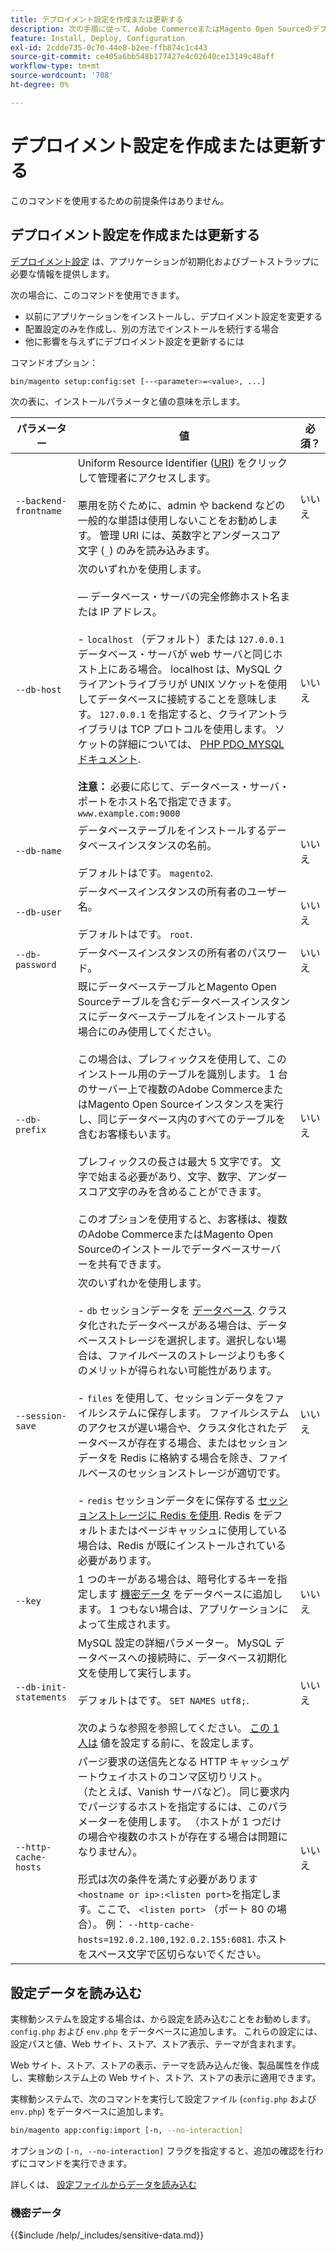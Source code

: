 ```yaml
---
title: デプロイメント設定を作成または更新する
description: 次の手順に従って、Adobe CommerceまたはMagento Open Sourceのデプロイメント設定を管理します。
feature: Install, Deploy, Configuration
exl-id: 2cdde735-0c70-44e8-b2ee-ffb874c1c443
source-git-commit: ce405a6bb548b177427e4c02640ce13149c48aff
workflow-type: tm+mt
source-wordcount: '708'
ht-degree: 0%

---
```


# デプロイメント設定を作成または更新する

このコマンドを使用するための前提条件はありません。

## デプロイメント設定を作成または更新する

[デプロイメント設定](../../configuration/reference/deployment-files.md) は、アプリケーションが初期化およびブートストラップに必要な情報を提供します。

次の場合に、このコマンドを使用できます。

* 以前にアプリケーションをインストールし、デプロイメント設定を変更する
* 配置設定のみを作成し、別の方法でインストールを続行する場合
* 他に影響を与えずにデプロイメント設定を更新するには

コマンドオプション：

```bash
bin/magento setup:config:set [--<parameter>=<value>, ...]
```

次の表に、インストールパラメータと値の意味を示します。

| パラメーター | 値 | 必須？ |
|--- |--- |--- |
| `--backend-frontname` | Uniform Resource Identifier ([URI](https://www.w3.org/Protocols/rfc2616/rfc2616-sec3.html#sec3.2)) をクリックして管理者にアクセスします。<br><br>悪用を防ぐために、admin や backend などの一般的な単語は使用しないことをお勧めします。 管理 URI には、英数字とアンダースコア文字 (`_`) のみを読み込みます。 | いいえ |
| `--db-host` | 次のいずれかを使用します。<br><br> — データベース・サーバの完全修飾ホスト名または IP アドレス。<br><br>- `localhost` （デフォルト）または `127.0.0.1` データベース・サーバが web サーバと同じホスト上にある場合。 localhost は、MySQL クライアントライブラリが UNIX ソケットを使用してデータベースに接続することを意味します。 `127.0.0.1` を指定すると、クライアントライブラリは TCP プロトコルを使用します。 ソケットの詳細については、 [PHP PDO_MYSQL ドキュメント](https://www.php.net/manual/en/ref.pdo-mysql.php).<br><br>**注意：** 必要に応じて、データベース・サーバ・ポートをホスト名で指定できます。 `www.example.com:9000` | いいえ |
| `--db-name` | データベーステーブルをインストールするデータベースインスタンスの名前。<br><br>デフォルトはです。 `magento2`. | いいえ |
| `--db-user` | データベースインスタンスの所有者のユーザー名。<br><br>デフォルトはです。 `root`. | いいえ |
| `--db-password` | データベースインスタンスの所有者のパスワード。 | いいえ |
| `--db-prefix` | 既にデータベーステーブルとMagento Open Sourceテーブルを含むデータベースインスタンスにデータベーステーブルをインストールする場合にのみ使用してください。<br><br>この場合は、プレフィックスを使用して、このインストール用のテーブルを識別します。 1 台のサーバー上で複数のAdobe CommerceまたはMagento Open Sourceインスタンスを実行し、同じデータベース内のすべてのテーブルを含むお客様もいます。<br><br>プレフィックスの長さは最大 5 文字です。 文字で始まる必要があり、文字、数字、アンダースコア文字のみを含めることができます。<br><br>このオプションを使用すると、お客様は、複数のAdobe CommerceまたはMagento Open Sourceのインストールでデータベースサーバーを共有できます。 | いいえ |
| `--session-save` | 次のいずれかを使用します。<br><br>- `db` セッションデータを [データベース](https://developer.adobe.com/commerce/php/development/cache/partial/database-caching/). クラスタ化されたデータベースがある場合は、データベースストレージを選択します。選択しない場合は、ファイルベースのストレージよりも多くのメリットが得られない可能性があります。<br><br>- `files` を使用して、セッションデータをファイルシステムに保存します。 ファイルシステムのアクセスが遅い場合や、クラスタ化されたデータベースが存在する場合、またはセッションデータを Redis に格納する場合を除き、ファイルベースのセッションストレージが適切です。<br><br>- `redis` セッションデータをに保存する [セッションストレージに Redis を使用](../../configuration/cache/config-redis.md). Redis をデフォルトまたはページキャッシュに使用している場合は、Redis が既にインストールされている必要があります。 | いいえ |
| `--key` | 1 つのキーがある場合は、暗号化するキーを指定します [機密データ](#sensitive-data) をデータベースに追加します。 1 つもない場合は、アプリケーションによって生成されます。 | いいえ |
| `--db-init-statements` | MySQL 設定の詳細パラメーター。 MySQL データベースへの接続時に、データベース初期化文を使用して実行します。<br><br>デフォルトはです。 `SET NAMES utf8;`.<br><br>次のような参照を参照してください。 [この 1 人は](https://dev.mysql.com/doc/refman/5.6/en/server-options.html) 値を設定する前に、を設定します。 | いいえ |
| `--http-cache-hosts` | パージ要求の送信先となる HTTP キャッシュゲートウェイホストのコンマ区切りリスト。 （たとえば、Vanish サーバなど）。 同じ要求内でパージするホストを指定するには、このパラメーターを使用します。 （ホストが 1 つだけの場合や複数のホストが存在する場合は問題になりません）。<br><br>形式は次の条件を満たす必要があります `<hostname or ip>:<listen port>`を指定します。ここで、 `<listen port>` （ポート 80 の場合）。 例： `--http-cache-hosts=192.0.2.100,192.0.2.155:6081`. ホストをスペース文字で区切らないでください。 | いいえ |

## 設定データを読み込む

実稼動システムを設定する場合は、から設定を読み込むことをお勧めします。 `config.php` および `env.php` をデータベースに追加します。
これらの設定には、設定パスと値、Web サイト、ストア、ストア表示、テーマが含まれます。

Web サイト、ストア、ストアの表示、テーマを読み込んだ後、製品属性を作成し、実稼動システム上の Web サイト、ストア、ストアの表示に適用できます。

実稼動システムで、次のコマンドを実行して設定ファイル (`config.php` および `env.php`) をデータベースに追加します。

```bash
bin/magento app:config:import [-n, --no-interaction]
```

オプションの `[-n, --no-interaction]` フラグを指定すると、追加の確認を行わずにコマンドを実行できます。

詳しくは、 [設定ファイルからデータを読み込む](../../configuration/cli/import-configuration.md)

### 機密データ

{{$include /help/_includes/sensitive-data.md}}
